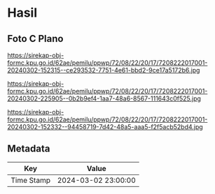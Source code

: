 # Hasil

## Foto C Plano

https://sirekap-obj-formc.kpu.go.id/62ae/pemilu/ppwp/72/08/22/20/17/7208222017001-20240302-152315--ce293532-7751-4e61-bbd2-9ce17a5172b6.jpg

https://sirekap-obj-formc.kpu.go.id/62ae/pemilu/ppwp/72/08/22/20/17/7208222017001-20240302-225905--0b2b9ef4-1aa7-48a6-8567-111643c0f525.jpg

https://sirekap-obj-formc.kpu.go.id/62ae/pemilu/ppwp/72/08/22/20/17/7208222017001-20240302-152332--94458719-7d42-48a5-aaa5-f2f5acb52bd4.jpg


## Metadata

| Key        | Value               |
| ---------- | ------------------- |
| Time Stamp | 2024-03-02 23:00:00 |



